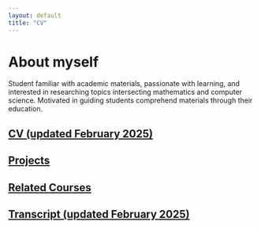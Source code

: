```yaml
---
layout: default
title: "CV"
---
```


# About myself

Student familiar with academic materials, passionate with learning, and interested in researching topics intersecting mathematics and computer science. Motivated in guiding students comprehend materials through their education.<br>

## [CV (updated February 2025)](/files/Resume.pdf)

## [Projects](/projects.html)

## [Related Courses](/courses.html)

## [Transcript (updated February 2025)](/files/Transcript.pdf)